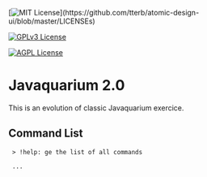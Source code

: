 
[![MIT License](https://img.shields.io/apm/l/atomic-design-ui.svg?)](https://github.com/tterb/atomic-design-ui/blob/master/LICENSEs)

[![GPLv3 License](https://img.shields.io/badge/License-GPL%20v3-yellow.svg)](https://opensource.org/licenses/)

[![AGPL License](https://img.shields.io/badge/license-AGPL-blue.svg)](http://www.gnu.org/licenses/agpl-3.0)


# Javaquarium 2.0

This is an evolution of classic Javaquarium exercice.




## Command List

```console
 > !help: ge the list of all commands

 ...
```

